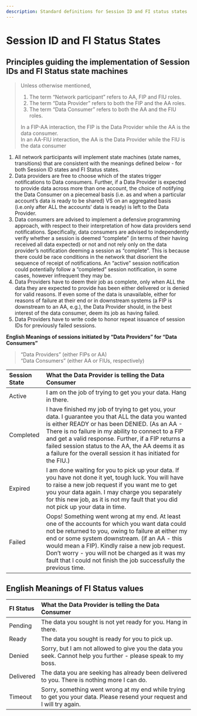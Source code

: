 ```yaml
---
description: Standard definitions for Session ID and FI status states
---
```


# Session ID and FI Status States

## Principles guiding the implementation of Session IDs and FI Status state machines

> Unless otherwise mentioned,
>
> 1. The term “Network participant” refers to AA, FIP and FIU roles.
> 2. The term “Data Provider” refers to both the FIP and the AA roles.
> 3. The term “Data Consumer” refers to both the AA and the FIU roles.
>
> In a FIP-AA interaction, the FIP is the Data Provider while the AA is the data consumer.  
> In an AA-FIU interaction, the AA is the Data Provider while the FIU is the data consumer

1. All network participants will implement state machines \(state names, transitions\) that are consistent with the meanings defined below - for both Session ID states and FI Status states.
2. Data providers are free to choose which of the states trigger notifications to Data consumers. Further, if a Data Provider is expected to provide data across more than one account, the choice of notifying the Data Consumer on a piecemeal basis \(i.e. as and when a particular account’s data is ready to be shared\) VS on an aggregated basis \(i.e.only after ALL the accounts’ data is ready\) is left to the Data Provider.
3. Data consumers are advised to implement a defensive programming approach, with respect to their interpretation of how data providers send notifications. Specifically, data consumers are advised to independently verify whether a session is deemed “complete” \(in terms of their having received all data expected\) or not and not rely only on the data provider’s notification deeming a session as “complete”. This is because there could be race conditions in the network that disorient the sequence of receipt of notifications. An “active” session notification could potentially follow a “completed” session notification, in some cases, however infrequent they may be.
4. Data Providers have to deem their job as complete, only when ALL the data they are expected to provide has been either delivered or is denied for valid reasons. If even some of the data is unavailable, either for reasons of failure at their end or in downstream systems \(a FIP is downstream to an AA, e.g.\), the Data Provider should, in the best interest of the data consumer, deem its job as having failed.
5. Data Providers have to write code to honor repeat issuance of session IDs for previously failed sessions.

**English Meanings of sessions initiated by “Data Providers” for “Data Consumers”**

> “Data Providers” \(either FIPs or AA\)  
> “Data Consumers” \(either AA or FIUs, respectively\)

| **Session State** | **What the Data Provider is telling the Data Consumer** |
| :--- | :--- |
| Active | I am on the job of trying to get you your data. Hang in there. |
| Completed | I have finished my job of trying to get you, your data. I guarantee you that ALL the data you wanted is either READY or has been DENIED. \(As an AA - There is no failure in my ability to connect to a FIP and get a valid response. Further, if a FIP returns a failed session status to the AA, the AA deems it as a failure for the overall session it has initiated for the FIU.\) |
| Expired | I am done waiting for you to pick up your data. If you have not done it yet, tough luck. You will have to raise a new job request if you want me to get you your data again. I may charge you separately for this new job, as it is not my fault that you did not pick up your data in time. |
| Failed | Oops! Something went wrong at my end. At least one of the accounts for which you want data could not be returned to you, owing to failure at either my end or some system downstream. \(if an AA - this would mean a FIP\). Kindly raise a new job request. Don’t worry - you will not be charged as it was my fault that I could not finish the job successfully the previous time. |

## English Meanings of FI Status values

| **FI Status** | **What the Data Provider is telling the Data Consumer** |
| :--- | :--- |
| Pending | The data you sought is not yet ready for you. Hang in there. |
| Ready | The data you sought is ready for you to pick up. |
| Denied | Sorry, but I am not allowed to give you the data you seek. Cannot help you further - please speak to my boss. |
| Delivered | The data you are seeking has already been delivered to you. There is nothing more I can do. |
| Timeout | Sorry, something went wrong at my end while trying to get you your data. Please resend your request and I will try again. |

